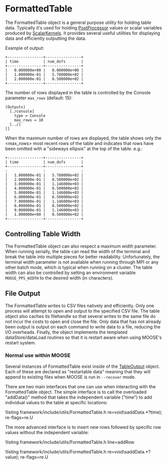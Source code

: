 # FormattedTable

The FormattedTable object is a general purpose utility for holding table data. Typically it's used for holding [PostProcessor](syntax/Postprocessors/index.md)
values or scalar variables produced by [ScalarKernels](framework:/ScalarKernels/index.md). It provides several useful utilities for displaying data and efficiently
outputting the data.

Example of output:

```
+----------------+----------------+
| time           | num_dofs       |
+----------------+----------------+
|   0.000000e+00 |   0.000000e+00 |
|   1.000000e-01 |   5.780000e+02 |
|   2.000000e-01 |   8.500000e+02 |
+----------------+----------------+
```

The number of rows displayed in the table is controlled by the Console parameter `max_rows` (default: 15):

```
[Outputs]
  [./console]
    type = Console
    max_rows = 10
  [../]
[]
```

When the maximum number of rows are displayed, the table shows only the <max_rows> most recent rows of the table and
indicates that rows have been omitted with a "sideways ellipsis" at the top of the table. e.g.:

```
+----------------+----------------+
| time           | num_dofs       |
+----------------+----------------+
:                :                :
|   1.000000e-01 |   5.780000e+02 |
|   2.000000e-01 |   8.500000e+02 |
|   3.000000e-01 |   1.146000e+03 |
|   4.000000e-01 |   8.500000e+02 |
|   5.000000e-01 |   1.146000e+03 |
|   6.000000e-01 |   8.500000e+02 |
|   7.000000e-01 |   1.146000e+03 |
|   8.000000e-01 |   8.500000e+02 |
|   9.000000e-01 |   1.146000e+03 |
|   1.000000e+00 |   8.500000e+02 |
+----------------+----------------+
```

## Controlling Table Width

The FormattedTable object can also respect a maximum width parameter. When running serially, the table can read the width
of the terminal and break the table into multiple pieces for better readability. Unfortunately, the terminal width parameter
is not available when running through MPI or any other batch mode, which is typical when running on a cluster. The table
width can also be controlled by setting an environment variable `MOOSE_PPS_WIDTH` to the desired width (in characters).

## File Output

The FormattedTable writes to CSV files natively and efficiently. Only one process will attempt to open and output to the specified
CSV file. The table object also caches its filehandle so that several writes to the same file do not incur the costs to
open and close the file. Only data that has not already been output is output on each command to write data to a file, reducing
the I/O overheads. Finally, the object implements the templated dataStore/dataLoad routines so that it is restart aware
when using MOOSE's restart system.

### Normal use within MOOSE

Several instances of FormattedTable exist inside of the [TableOutput](framework:/TableOutput.md) object. Each of these are declared
as "restartable data" meaning that they will append to existing files when MOOSE is run in `--recover` mode.

There are two main interfaces that one can use when interacting with the FormattedTable object. The simple interface is to call
the overloaded "addData()" method that takes the independent variable ("time") to add individual values to the table at specific locations:

!listing framework/include/utils/FormattedTable.h re=void\saddData.*?time\); re-flags=re.U

The more advanced interface is to insert new rows followed by specific row values without the independent variable:

!listing framework/include/utils/FormattedTable.h line=addRow

!listing framework/include/utils/FormattedTable.h re=void\saddData.*?value\); re-flags=re.U

